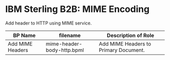 # IBM Sterling B2B: MIME Encoding

Add header to HTTP using MIME service.


| BP Name           | filename                     | Description of Role                       |
|-------------------|------------------------------|-------------------------------------------|
| Add MIME Headers  | mime-header-body-http.bpml   | Add MIME Headers to Primary Document.     |
